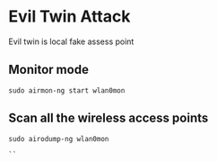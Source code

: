 # Evil Twin Attack

Evil twin is local fake assess point

## Monitor mode
```
sudo airmon-ng start wlan0mon

```
## Scan all the wireless access points

```
sudo airodump-ng wlan0mon

``
